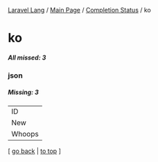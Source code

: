 [Laravel Lang](https://github.com/Laravel-Lang/lang) / [Main Page](../index.md) / [Completion Status](../status.md) / ko

# ko

##### All missed: 3


### json

##### Missing: 3

<table >
<tr><td align="left" >
ID
</td>
</tr>
<tr><td align="left" >
New
</td>
</tr>
<tr><td align="left" >
Whoops
</td>
</tr>

</table>


[ [go back](../status.md) | [to top](#) ]

